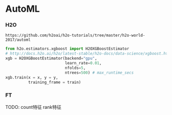 # AutoML

### H2O
`https://github.com/h2oai/h2o-tutorials/tree/master/h2o-world-2017/automl`
```python
from h2o.estimators.xgboost import H2OXGBoostEstimator
# http://docs.h2o.ai/h2o/latest-stable/h2o-docs/data-science/xgboost.html
xgb = H2OXGBoostEstimator(backend="gpu", 
                          learn_rate=0.01, 
                          nfolds=5, 
                          ntrees=500) # max_runtime_secs
xgb.train(x = x, y = y,
          training_frame = train)
```


### FT
TODO: count特征 rank特征